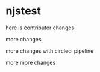 # njstest

here is contributor changes

more changes

more changes with circleci pipeline

more more changes
